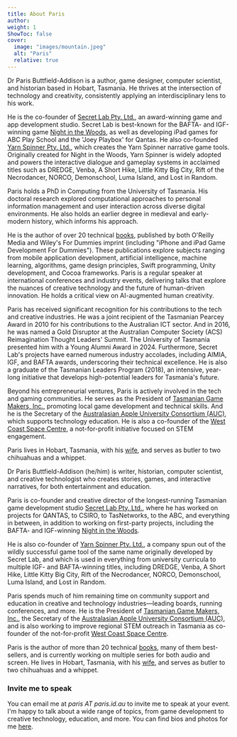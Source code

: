 ```yaml
---
title: About Paris
author: 
weight: 1
ShowToc: false
cover:
  image: "images/mountain.jpeg"
  alt: "Paris"
  relative: true
---
```


Dr Paris Buttfield-Addison is a author, game designer, computer scientist, and historian based in Hobart, Tasmania. He thrives at the intersection of technology and creativity, consistently applying an interdisciplinary lens to his work.

He is the co-founder of [Secret Lab Pty. Ltd.](https://secretlab.games), an award-winning game and app development studio. Secret Lab is best-known for the BAFTA- and IGF-winning game [Night in the Woods](https://nightinthewoods.com), as well as developing iPad games for ABC Play School and the 'Joey Playbox' for Qantas. He also co-founded [Yarn Spinner Pty. Ltd.](https://yarnspinner.dev), which creates the Yarn Spinner narrative game tools. Originally created for Night in the Woods, Yarn Spinner is widely adopted and powers the interactive dialogue and gameplay systems in acclaimed titles such as DREDGE, Venba, A Short Hike, Little Kitty Big City, Rift of the Necrodancer, NORCO, Demonschool, Luma Island, and Lost in Random.

Paris holds a PhD in Computing from the University of Tasmania. His doctoral research explored computational approaches to personal information management and user interaction across diverse digital environments. He also holds an earlier degree in medieval and early-modern history, which informs his approach.

He is the author of over 20 technical [books](/books-and-events/books), published by both O'Reilly Media and Wiley's For Dummies imprint (including "iPhone and iPad Game Development For Dummies"). These publications explore subjects ranging from mobile application development, artificial intelligence, machine learning, algorithms, game design principles, Swift programming, Unity development, and Cocoa frameworks. Paris is a regular speaker at international conferences and industry events, delivering talks that explore the nuances of creative technology and the future of human-driven innovation. He holds a critical view on AI-augmented human creativity.

Paris has received significant recognition for his contributions to the tech and creative industries. He was a joint recipient of the Tasmanian Pearcey Award in 2010 for his contributions to the Australian ICT sector. And in 2016, he was named a Gold Disruptor at the Australian Computer Society (ACS) Reimagination Thought Leaders' Summit. The University of Tasmania presented him with a Young Alumni Award in 2024. Furthermore, Secret Lab's projects have earned numerous industry accolades, including AIMIA, IGF, and BAFTA awards, underscoring their technical excellence. He is also a graduate of the Tasmanian Leaders Program (2018), an intensive, year-long initiative that develops high-potential leaders for Tasmania's future.

Beyond his entrepreneurial ventures, Paris is actively involved in the tech and gaming communities. He serves as the President of [Tasmanian Game Makers, Inc.](https://tasgamemakers.com), promoting local game development and technical skills. And he is the Secretary of the [Australasian Apple University Consortium (AUC)](https://auc.edu.au), which supports technology education. He is also a co-founder of the [West Coast Space Centre](https://westcoastspacecentre.com), a not-for-profit initiative focused on STEM engagement.

Paris lives in Hobart, Tasmania, with his [wife](https://themartianlife.com), and serves as butler to two chihuahuas and a whippet.





Dr Paris Buttfield-Addison (he/him) is writer, historian, computer scientist, and creative technologist who creates stories, games, and interactive narratives, for both entertainment and education.

Paris is co-founder and creative director of the longest-running Tasmanian game development studio [Secret Lab Pty. Ltd.](https://secretlab.games), where he has worked on projects for QANTAS, to CSIRO, to TasNetworks, to the ABC, and everything in between, in addition to working on first-party projects, including the BAFTA- and IGF-winning [Night in the Woods](https://nightinthewoods.com).

He is also co-founder of [Yarn Spinner Pty. Ltd.](https://yarnspinner.dev), a company spun out of the wildly successful game tool of the same name originally developed by Secret Lab, and which is used in everything from university curricula to multiple IGF- and BAFTA-winning titles, including DREDGE, Venba, A Short Hike, Little Kitty Big City, Rift of the Necrodancer, NORCO, Demonschool, Luma Island, and Lost in Random.

Paris spends much of him remaining time on community support and education in creative and technology industries—leading boards, running conferences, and more. He is the President of [Tasmanian Game Makers, Inc.](https://tasgamemakers.com), the Secretary of the [Australasian Apple University Consortium (AUC)](https://auc.edu.au), and is also working to improve regional STEM outreach in Tasmania as co-founder of the not-for-profit [West Coast Space Centre](https://westcoastspacecentre.com).

Paris is the author of more than 20 technical [books](/books-and-events/books), many of them best-sellers, and is currently working on multiple series for both audio and screen. He lives in Hobart, Tasmania, with his [wife](https://themartianlife.com), and serves as butler to two chihuahuas and a whippet.

### Invite me to speak

You can email me at _paris AT paris.id.au_ to invite me to speak at your event. I'm happy to talk about a wide range of topics, from game development to creative technology, education, and more. You can find bios and photos for me [here](/books-and-events/events/#speaker-information).